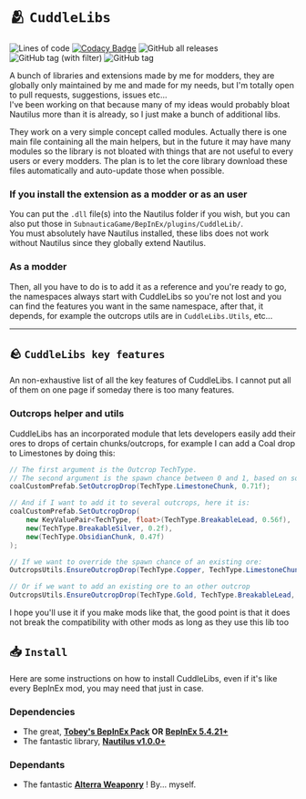 # 🫂 `CuddleLibs`
![Lines of code](https://img.shields.io/tokei/lines/github/VELD-Dev/Nautilus-Extensions)
[![Codacy Badge](https://app.codacy.com/project/badge/Grade/735e6021dfd8498689e12e43aa30ca88)](https://app.codacy.com/gh/VELD-Dev/CuddleLibs/dashboard?utm_source=gh&utm_medium=referral&utm_content=&utm_campaign=Badge_grade)
![GitHub all releases](https://img.shields.io/github/downloads/VELD-Dev/CuddleLibs/total)
![GitHub tag (with filter)](https://img.shields.io/github/v/tag/VELD-Dev/CuddleLibs?label=cuddlelibs)
![GitHub tag](https://img.shields.io/github/v/tag/SubnauticaModding/Nautilus?label=nautilus)
  
A bunch of libraries and extensions made by me for modders, they are globally only maintained by me and made for my needs, but I'm totally open to pull requests, suggestions, issues etc...  
I've been working on that because many of my ideas would probably bloat Nautilus more than it is already, so I just make a bunch of additional libs.  
  
They work on a very simple concept called modules. Actually there is one main file containing all the main helpers, but in the future it may have many modules so the library is not bloated with things that are not useful to every users or every modders. The plan is to let the core library download these files automatically and auto-update those when possible.

### If you install the extension as a modder or as an user
You can put the `.dll` file(s) into the Nautilus folder if you wish, but you can also put those in `SubnauticaGame/BepInEx/plugins/CuddleLib/`.  
You must absolutely have Nautilus installed, these libs does not work without Nautilus since they globally extend Nautilus.

### As a modder
Then, all you have to do is to add it as a reference and you're ready to go, the namespaces always start with CuddleLibs so you're not lost and you can find the features you want in the same namespace, after that, it depends, for example the outcrops utils are in `CuddleLibs.Utils`, etc...

---

## 🪨 `CuddleLibs key features`
  
An non-exhaustive list of all the key features of CuddleLibs. I cannot put all of them on one page if someday there is too many features.

### Outcrops helper and utils
CuddleLibs has an incorporated module that lets developers easily add their ores to drops of certain chunks/outcrops, for example I can add a Coal drop to Limestones by doing this:

```csharp
// The first argument is the Outcrop TechType.
// The second argument is the spawn chance between 0 and 1, based on something UWE called "Player Entropy" which globally computes the luck of the player.
coalCustomPrefab.SetOutcropDrop(TechType.LimestoneChunk, 0.71f);

// And if I want to add it to several outcrops, here it is:
coalCustomPrefab.SetOutcropDrop(
    new KeyValuePair<TechType, float>(TechType.BreakableLead, 0.56f),
    new(TechType.BreakableSilver, 0.2f),
    new(TechType.ObsidianChunk, 0.47f)
);

// If we want to override the spawn chance of an existing ore:
OutcropsUtils.EnsureOutcropDrop(TechType.Copper, TechType.LimestoneChunk, chance: 0.6f);  // Spawn chances are extremely high, here.

// Or if we want to add an existing ore to an other outcrop
OutcropsUtils.EnsureOutcropDrop(TechType.Gold, TechType.BreakableLead, chance: 0.025f);  // And here, spawn chances are extremely low.
```

I hope you'll use it if you make mods like that, the good point is that it does not break the compatibility with other mods as long as they use this lib too

## 📥 `Install`
Here are some instructions on how to install CuddleLibs, even if it's like every BepInEx mod, you may need that just in case.

### Dependencies
- The great, [**Tobey's BepInEx Pack**](https://github.com/toebeann/BepInEx.Subnautica/releases) **OR** [**BepInEx 5.4.21+**](https://github.com/BepInEx/BepInEx/releases)
- The fantastic library, [**Nautilus v1.0.0+**](https://github.com/SubnauticaModding/Nautilus/releases)

### Dependants
- The fantastic [**Alterra Weaponry**](https://github.com/VELD-Dev/Alterra-Weaponry/releases) ! By... myself.
